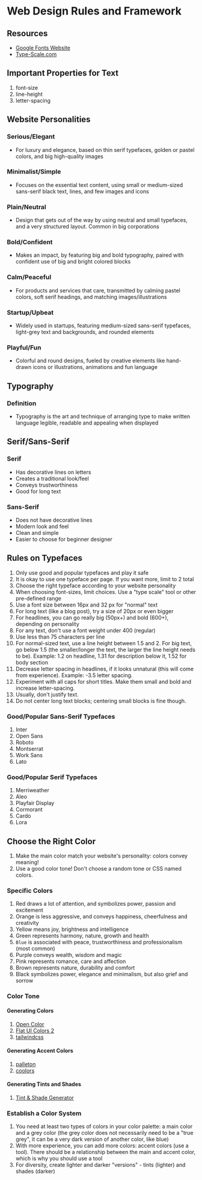 # Web Design Rules and Framework

## Resources

- [Google Fonts Website](https://fonts.google.com/)
- [Type-Scale.com](https://type-scale.com/)

## Important Properties for Text

1. font-size
1. line-height
1. letter-spacing

## Website Personalities

### Serious/Elegant

- For luxury and elegance, based on thin serif typefaces, golden or pastel colors, and big high-quality images

### Minimalist/Simple

- Focuses on the essential text content, using small or medium-sized sans-serif black text, lines, and few images and icons

### Plain/Neutral

- Design that gets out of the way by using neutral and small typefaces, and a very structured layout. Common in big corporations

### Bold/Confident

- Makes an impact, by featuring big and bold typography, paired with confident use of big and bright colored blocks

### Calm/Peaceful

- For products and services that care, transmitted by calming pastel colors, soft serif headings, and matching images/illustrations

### Startup/Upbeat

- Widely used in startups, featuring medium-sized sans-serif typefaces, light-grey text and backgrounds, and rounded elements

### Playful/Fun

- Colorful and round designs, fueled by creative elements like hand-drawn icons or illustrations, animations and fun language

## Typography

### Definition

- Typography is the art and technique of arranging type to make written language legible, readable and appealing when displayed

## Serif/Sans-Serif

### Serif

- Has decorative lines on letters
- Creates a traditional look/feel
- Conveys trustworthiness
- Good for long text

### Sans-Serif

- Does not have decorative lines
- Modern look and feel
- Clean and simple
- Easier to choose for beginner designer

## Rules on Typefaces

1. Only use good and popular typefaces and play it safe
1. It is okay to use one typeface per page. If you want more, limit to 2 total
1. Choose the right typeface according to your website personality
1. When choosing font-sizes, limit choices. Use a "type scale" tool or other pre-defined range
1. Use a font size between 16px and 32 px for "normal" text
1. For long text (like a blog post), try a size of 20px or even bigger
1. For headlines, you can go really big (50px+) and bold (600+), depending on personality
1. For any text, don't use a font weight under 400 (regular)
1. Use less than 75 characters per line
1. For normal-sized text, use a line height between 1.5 and 2. For big text, go below 1.5 (the smaller/longer the text, the larger the line height needs to be). Example: 1.2 on headline, 1.31 for description below it, 1.52 for body section
1. Decrease letter spacing in headlines, if it looks unnatural (this will come from experience). Example: -3.5 letter spacing.
1. Experiment with all caps for short titles. Make them small and bold and increase letter-spacing.
1. Usually, don't justify text.
1. Do not center long text blocks; centering small blocks is fine though.

### Good/Popular Sans-Serif Typefaces

1. Inter
1. Open Sans
1. Roboto
1. Montserrat
1. Work Sans
1. Lato

### Good/Popular Serif Typefaces

1. Merriweather
1. Aleo
1. Playfair Display
1. Cormorant
1. Cardo
1. Lora

## Choose the Right Color

1. Make the main color match your website's personality: colors convey meaning!
1. Use a good color tone! Don't choose a random tone or CSS named colors.

### Specific Colors

1. Red draws a lot of attention, and symbolizes power, passion and excitement
1. Orange is less aggressive, and conveys happiness, cheerfulness and creativity
1. Yellow means joy, brightness and intelligence
1. Green represents harmony, nature, growth and health
1. `Blue` is associated with peace, trustworthiness and professionalism (most common)
1. Purple conveys wealth, wisdom and magic
1. Pink represents romance, care and affection
1. Brown represents nature, durability and comfort
1. Black symbolizes power, elegance and minimalism, but also grief and sorrow

### Color Tone

#### Generating Colors

1. [Open Color](https://yeun.github.io/open-color/)
1. [Flat UI Colors 2](https://flatuicolors.com/)
1. [tailwindcss](https://tailwindcss.com/)

#### Generating Accent Colors

1. [palleton](https://www.palleton.com/)
1. [coolors](https://coolors.co/)

#### Generating Tints and Shades

1. [Tint & Shade Generator](https://maketintsandshades.com/)

### Establish a Color System

1. You need at least two types of colors in your color palette: a main color and a grey color (the grey color does not necessarily need to be a "true grey", it can be a very dark version of another color, like blue)
1. With more experience, you can add more colors: accent colors (use a tool). There should be a relationship between the main and accent color, which is why you should use a tool
1. For diversity, create lighter and darker "versions" - tints (lighter) and shades (darker)

